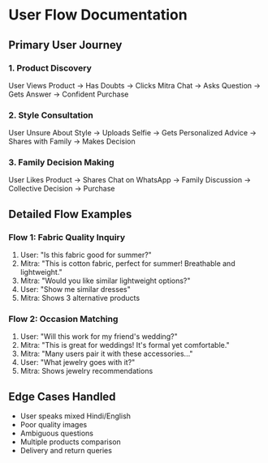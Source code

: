# User Flow Documentation

## Primary User Journey

### 1. Product Discovery
User Views Product → Has Doubts → Clicks Mitra Chat → Asks Question → Gets Answer → Confident Purchase
### 2. Style Consultation
User Unsure About Style → Uploads Selfie → Gets Personalized Advice → Shares with Family → Makes Decision
### 3. Family Decision Making
User Likes Product → Shares Chat on WhatsApp → Family Discussion → Collective Decision → Purchase

## Detailed Flow Examples

### Flow 1: Fabric Quality Inquiry
1. User: "Is this fabric good for summer?"
2. Mitra: "This is cotton fabric, perfect for summer! Breathable and lightweight."
3. Mitra: "Would you like similar lightweight options?"
4. User: "Show me similar dresses"
5. Mitra: Shows 3 alternative products

### Flow 2: Occasion Matching
1. User: "Will this work for my friend's wedding?"
2. Mitra: "This is great for weddings! It's formal yet comfortable."
3. Mitra: "Many users pair it with these accessories..."
4. User: "What jewelry goes with it?"
5. Mitra: Shows jewelry recommendations

## Edge Cases Handled

- User speaks mixed Hindi/English
- Poor quality images
- Ambiguous questions
- Multiple products comparison
- Delivery and return queries
